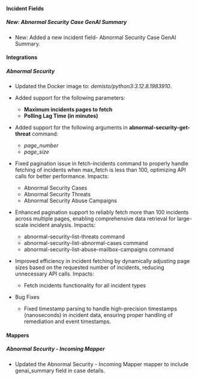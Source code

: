 
#### Incident Fields

##### New: Abnormal Security Case GenAI Summary

- New: Added a new incident field- Abnormal Security Case GenAI Summary.


#### Integrations

##### Abnormal Security
- Updated the Docker image to: *demisto/python3:3.12.8.1983910*.

- Added support for the following parameters:
    - **Maximum incidents pages to fetch**
    - **Polling Lag Time (in minutes)**
- Added support for the following arguments in **abnormal-security-get-threat** command:
    - *page_number*
    - *page_size*
- Fixed pagination issue in fetch-incidents command to properly handle fetching of incidents when max_fetch is less than 100, optimizing API calls for better performance. Impacts:
  - Abnormal Security Cases
  - Abnormal Security Threats 
  - Abnormal Security Abuse Campaigns
- Enhanced pagination support to reliably fetch more than 100 incidents across multiple pages, enabling comprehensive data retrieval for large-scale incident analysis. Impacts:
  - abnormal-security-list-threats command
  - abnormal-security-list-abnormal-cases command
  - abnormal-security-list-abuse-mailbox-campaigns command
- Improved efficiency in incident fetching by dynamically adjusting page sizes based on the requested number of incidents, reducing unnecessary API calls. Impacts:
  - Fetch incidents functionality for all incident types
- Bug Fixes
    - Fixed timestamp parsing to handle high-precision timestamps (nanoseconds) in incident data, ensuring proper handling of remediation and event timestamps.
  
#### Mappers

##### Abnormal Security - Incoming Mapper

- Updated the Abnormal Security - Incoming Mapper mapper to include genai_summary field in case details.


